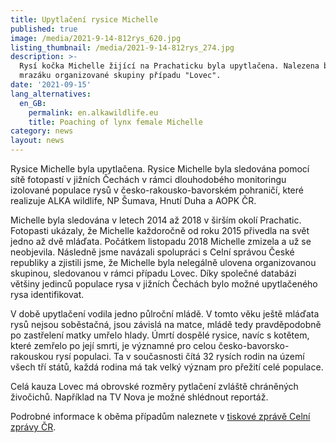 ```yaml
---
title: Upytlačení rysice Michelle
published: true
image: /media/2021-9-14-812rys_620.jpg
listing_thumbnail: /media/2021-9-14-812rys_274.jpg
description: >-
  Rysí kočka Michelle žijící na Prachaticku byla upytlačena. Nalezena byla v
  mrazáku organizované skupiny případu "Lovec".
date: '2021-09-15'
lang_alternatives:
  en_GB:
    permalink: en.alkawildlife.eu
    title: Poaching of lynx female Michelle
category: news
layout: news
---
```

Rysice Michelle byla upytlačena. Rysice Michelle byla sledována pomocí sítě fotopastí v jižních Čechách v rámci dlouhodobého monitoringu izolované populace rysů v česko-rakousko-bavorském pohraničí, které realizuje ALKA wildlife, NP Šumava, Hnutí Duha  a AOPK ČR. 

Michelle byla sledována v letech 2014 až 2018 v širším okolí Prachatic. Fotopasti ukázaly, že Michelle každoročně od roku 2015 přivedla na svět jedno až dvě mláďata. Počátkem listopadu 2018 Michelle zmizela a už se neobjevila. Následně jsme navázali spolupráci s Celní správou České republiky a zjistili jsme, že Michelle byla nelegálně ulovena organizovanou skupinou, sledovanou v rámci případu Lovec. Díky společné databázi většiny jedinců populace rysa v jižních Čechách bylo možné upytlačeného rysa identifikovat. 

V době upytlačení vodila jedno půlroční mládě. V tomto věku ještě mláďata rysů nejsou soběstačná, jsou závislá na matce, mládě tedy pravděpodobně po zastřelení matky umřelo hlady. Úmrtí dospělé rysice, navíc s kotětem, které zemřelo po její smrti, je významné pro celou česko-bavorsko-rakouskou rysí populaci. Ta v současnosti čítá 32 rysích rodin na území všech tří států, každá rodina má tak velký význam pro přežití celé populace.



Celá kauza Lovec má obrovské rozměry pytlačení zvláště chráněných živočichů. Například na TV Nova je možné shlédnout reportáž. 

Podrobné informace k oběma případům naleznete v [tiskové zprávě Celní zprávy ČR](https://www.celnisprava.cz/cz/tiskove-zpravy/2021/Stranky/Lovec-%E2%80%93-razie-celn%C3%ADk%C5%AF-a-upytla%C4%8Den%C3%A1-rysice-na-%C5%A0umav%C4%9B-.aspx?fbclid=IwAR3AZEZ9lqUOnqe8pYlu8QtPbGKFQFKoQ94rjX6gQ9clKIFNaNFfzvodMMk).

